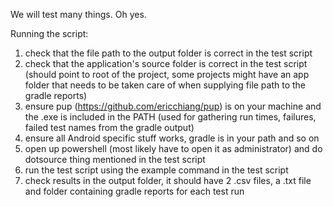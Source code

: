 We will test many things. Oh yes.

Running the script:

1) check that the file path to the output folder is correct in the test script
2) check that the application's source folder is correct in the test script (should point to root of the project, some projects might have an app folder that needs to be taken care of when supplying file path to the gradle reports)
3) ensure pup (https://github.com/ericchiang/pup) is on your machine and the .exe is included in the PATH (used for gathering run times, failures, failed test names from the gradle output)
4) ensure all Android specific stuff works, gradle is in your path and so on
5) open up powershell (most likely have to open it as administrator) and do dotsource thing mentioned in the test script
6) run the test script using the example command in the test script
7) check results in the output folder, it should have 2 .csv files, a .txt file and folder containing gradle reports for each test run

